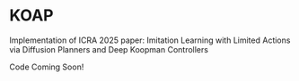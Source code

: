 # KOAP
Implementation of ICRA 2025 paper: Imitation Learning with Limited Actions via Diffusion Planners and Deep Koopman Controllers

Code Coming Soon!
